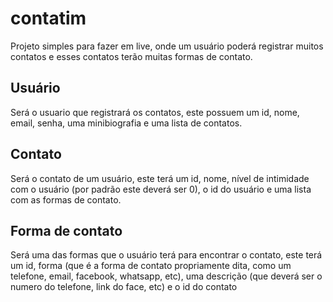 # contatim

Projeto simples para fazer em live, onde um usuário poderá registrar muitos contatos e esses contatos terão muitas formas de contato.

## Usuário
Será o usuario que registrará os contatos, este possuem um id, nome, email, senha, uma minibiografia e uma lista de contatos.

## Contato
Será o contato de um usuário, este terá um id, nome, nível de intimidade com o usuário (por padrão este deverá ser 0), o id do usuário e uma lista com as formas de contato.

## Forma de contato
Será uma das formas que o usuário terá para encontrar o contato, este terá um id, forma (que é a forma de contato propriamente dita, como um telefone, email, facebook, whatsapp, etc), uma descrição (que deverá ser o numero do telefone, link do face, etc) e o id do contato